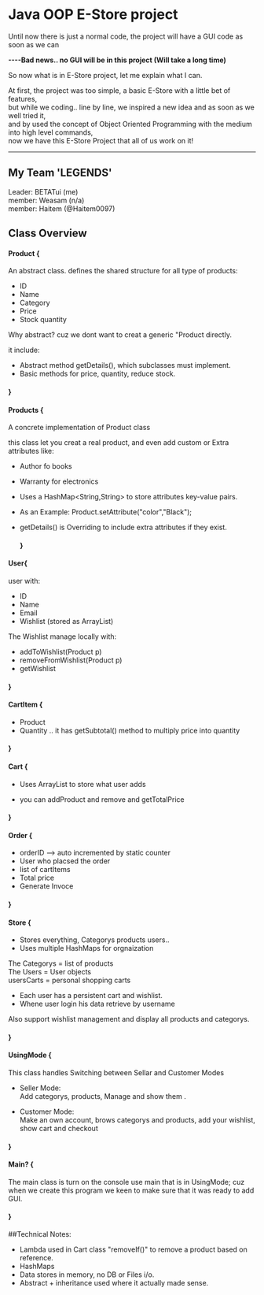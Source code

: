 # Java OOP E-Store project

Until now there is just a normal code, the project will have a GUI code as soon as we can

**----Bad news.. no GUI will be in this project (Will take a long time)**

So now what is in E-Store project, let me explain what I can.

At first, the project was too simple, a basic E-Store with a little bet of features,  
but while we coding.. line by line, we inspired a new idea and as soon as we well tried it,  
and by used the concept of Object Oriented Programming with the medium into high level commands,  
now we have this E-Store Project that all of us work on it!

---

## My Team 'LEGENDS'  
Leader: BETATui (me)  
member: Weasam (n/a)  
member: Haitem (@Haitem0097)  


## Class Overview  
  
#### Product {
An abstract class. defines the shared structure for all type of products:
  
- ID  
- Name  
- Category  
- Price  
- Stock quantity
    
Why abstract?
cuz we dont want to creat a generic "Product directly.

it include:
- Abstract method getDetails(), which subclasses must implement.
- Basic methods for price, quantity, reduce stock.
#### }

#### Products {
A concrete implementation of Product class  

this class let you creat a real product, and even add custom or Extra attributes like:   
- Author fo books
- Warranty for electronics
    
- Uses a HashMap<String,String> to store attributes key-value pairs.  

- As an Example:
Product.setAttribute("color","Black");

- getDetails() is Overriding to include extra attributes if they exist.
  #### }

#### User{
user with:
- ID
- Name
- Email
- Wishlist (stored as ArrayList<Product>)

The Wishlist manage locally with:
- addToWishlist(Product p)
- removeFromWishlist(Product p)
- getWishlist

#### }

#### CartItem {
- Product
- Quantity
  ..
it has getSubtotal() method to multiply price into quantity
#### }

#### Cart {

- Uses ArrayList<CartItem> to store what user adds

- you can addProduct and remove and getTotalPrice

#### }

#### Order {
- orderID --> auto incremented by static counter
- User who placsed the order
- list of cartItems
- Total price
- Generate Invoce
#### }

#### Store {
- Stores everything, Categorys products users..
- Uses multiple HashMaps for orgnaization

The Categorys = list of products  
The Users = User objects  
usersCarts = personal shopping carts  

- Each user has a persistent cart and wishlist.
- Whene user login his data retrieve by username

Also support wishlist management and display all products and categorys.
#### }

#### UsingMode {
This class handles Switching between Sellar and Customer Modes  
  
- Seller Mode:  
Add categorys, products, Manage and show them .

- Customer Mode:  
    Make an own account, brows categorys and products, add your wishlist, show cart and checkout     
#### }

#### Main? {  

The main class is turn on the console use main that is in UsingMode; cuz when we create this program we keen to make sure that it was ready to add GUI.  

#### }

##Technical Notes:
- Lambda used in Cart class "removeIf()" to remove a product based on reference.
- HashMaps
- Data stores in memory, no DB or Files i/o.
- Abstract + inheritance used where it actually made sense.
 
